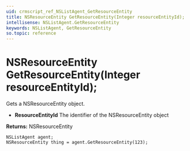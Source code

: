 ```yaml
---
uid: crmscript_ref_NSListAgent_GetResourceEntity
title: NSResourceEntity GetResourceEntity(Integer resourceEntityId);
intellisense: NSListAgent.GetResourceEntity
keywords: NSListAgent, GetResourceEntity
so.topic: reference
---
```


# NSResourceEntity GetResourceEntity(Integer resourceEntityId);

Gets a NSResourceEntity object.

* **ResourceEntityId** The identifier of the NSResourceEntity object

**Returns:** NSResourceEntity

```crmscript
NSListAgent agent;
NSResourceEntity thing = agent.GetResourceEntity(123);
```

